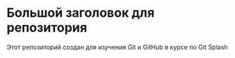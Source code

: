 # Большой заголовок для репозитория
Этот репозиторий создан для изучения Git и GitHub в курсе по Git
Splash